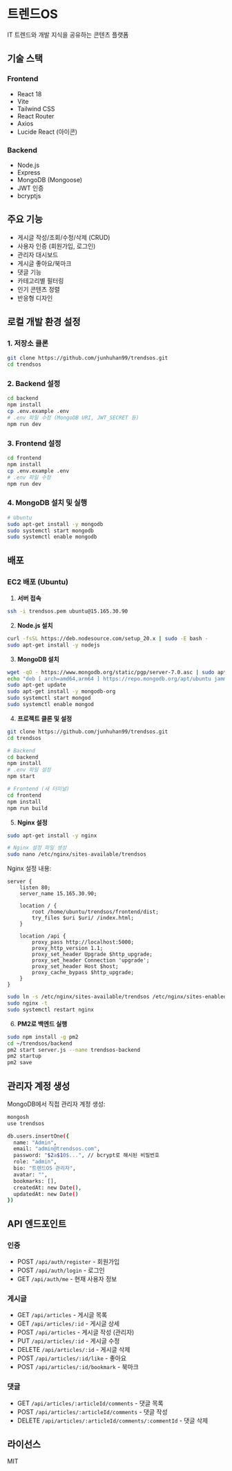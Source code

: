 # 트렌드OS

IT 트렌드와 개발 지식을 공유하는 콘텐츠 플랫폼

## 기술 스택

### Frontend
- React 18
- Vite
- Tailwind CSS
- React Router
- Axios
- Lucide React (아이콘)

### Backend
- Node.js
- Express
- MongoDB (Mongoose)
- JWT 인증
- bcryptjs

## 주요 기능

- 게시글 작성/조회/수정/삭제 (CRUD)
- 사용자 인증 (회원가입, 로그인)
- 관리자 대시보드
- 게시글 좋아요/북마크
- 댓글 기능
- 카테고리별 필터링
- 인기 콘텐츠 정렬
- 반응형 디자인

## 로컬 개발 환경 설정

### 1. 저장소 클론
```bash
git clone https://github.com/junhuhan99/trendsos.git
cd trendsos
```

### 2. Backend 설정
```bash
cd backend
npm install
cp .env.example .env
# .env 파일 수정 (MongoDB URI, JWT_SECRET 등)
npm run dev
```

### 3. Frontend 설정
```bash
cd frontend
npm install
cp .env.example .env
# .env 파일 수정
npm run dev
```

### 4. MongoDB 설치 및 실행
```bash
# Ubuntu
sudo apt-get install -y mongodb
sudo systemctl start mongodb
sudo systemctl enable mongodb
```

## 배포

### EC2 배포 (Ubuntu)

1. **서버 접속**
```bash
ssh -i trendsos.pem ubuntu@15.165.30.90
```

2. **Node.js 설치**
```bash
curl -fsSL https://deb.nodesource.com/setup_20.x | sudo -E bash -
sudo apt-get install -y nodejs
```

3. **MongoDB 설치**
```bash
wget -qO - https://www.mongodb.org/static/pgp/server-7.0.asc | sudo apt-key add -
echo "deb [ arch=amd64,arm64 ] https://repo.mongodb.org/apt/ubuntu jammy/mongodb-org/7.0 multiverse" | sudo tee /etc/apt/sources.list.d/mongodb-org-7.0.list
sudo apt-get update
sudo apt-get install -y mongodb-org
sudo systemctl start mongod
sudo systemctl enable mongod
```

4. **프로젝트 클론 및 설정**
```bash
git clone https://github.com/junhuhan99/trendsos.git
cd trendsos

# Backend
cd backend
npm install
# .env 파일 설정
npm start

# Frontend (새 터미널)
cd frontend
npm install
npm run build
```

5. **Nginx 설정**
```bash
sudo apt-get install -y nginx

# Nginx 설정 파일 생성
sudo nano /etc/nginx/sites-available/trendsos
```

Nginx 설정 내용:
```nginx
server {
    listen 80;
    server_name 15.165.30.90;

    location / {
        root /home/ubuntu/trendsos/frontend/dist;
        try_files $uri $uri/ /index.html;
    }

    location /api {
        proxy_pass http://localhost:5000;
        proxy_http_version 1.1;
        proxy_set_header Upgrade $http_upgrade;
        proxy_set_header Connection 'upgrade';
        proxy_set_header Host $host;
        proxy_cache_bypass $http_upgrade;
    }
}
```

```bash
sudo ln -s /etc/nginx/sites-available/trendsos /etc/nginx/sites-enabled/
sudo nginx -t
sudo systemctl restart nginx
```

6. **PM2로 백엔드 실행**
```bash
sudo npm install -g pm2
cd ~/trendsos/backend
pm2 start server.js --name trendsos-backend
pm2 startup
pm2 save
```

## 관리자 계정 생성

MongoDB에서 직접 관리자 계정 생성:

```bash
mongosh
use trendsos

db.users.insertOne({
  name: "Admin",
  email: "admin@trendsos.com",
  password: "$2a$10$...", // bcrypt로 해시된 비밀번호
  role: "admin",
  bio: "트렌드OS 관리자",
  avatar: "",
  bookmarks: [],
  createdAt: new Date(),
  updatedAt: new Date()
})
```

## API 엔드포인트

### 인증
- POST `/api/auth/register` - 회원가입
- POST `/api/auth/login` - 로그인
- GET `/api/auth/me` - 현재 사용자 정보

### 게시글
- GET `/api/articles` - 게시글 목록
- GET `/api/articles/:id` - 게시글 상세
- POST `/api/articles` - 게시글 작성 (관리자)
- PUT `/api/articles/:id` - 게시글 수정
- DELETE `/api/articles/:id` - 게시글 삭제
- POST `/api/articles/:id/like` - 좋아요
- POST `/api/articles/:id/bookmark` - 북마크

### 댓글
- GET `/api/articles/:articleId/comments` - 댓글 목록
- POST `/api/articles/:articleId/comments` - 댓글 작성
- DELETE `/api/articles/:articleId/comments/:commentId` - 댓글 삭제

## 라이선스

MIT
